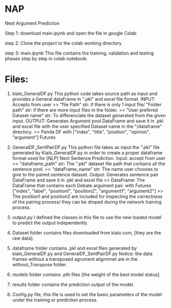 # NAP
Next Argument Prediction

Step 1: download main.ipynb and open the file in google Colab

step 2: Clone the project to the colab working directory

step 3: main.ipynb
	This file contains the training, validation and testing phases step by step in colab notebook.
	
# Files:
1. kialo_GeneralDF.py
   This python code takes source path as input and provides a General dataFrame in ".pkl" and excel file format.
	INPUT: Accepts from user
      	>> "file Path" str: if there is only 1 input file/
		   "Folder path" str: if there are more input files in the folder.
      	>> "User prefered Dataset name" str: To differenciate the dataset generated from the given input.
	OUTPUT: Generates Argument pool DataFrame and save it in .pkl and excel file 
		  with the user specified Dataset name in the "/dataframe" directory.
      	>> Panda DF with ["index", "title", "position", "opinion", "argument"] Futures

2. GeneralDF_SentPairDF.py
   This python file takes as input the ".pkl" file generated by Kialo_GeneralDF.py in order to 
   create a proper dataframe format used for [NLP] Next Sentence Prediction.
	Input: accept from user
		>> "dataframe_path" str: The ".pkl" dataset file path that contains all the sentence pool.
		>> "dataFrame_name" str: The name user chooses to give to the paired sentence dataset.
	Output: Generates sentence pair DataFrame and save it in .pkl and excel file 
		>> DataFrame: The DataFrame that contains each Debate argument pair.
		   with Futures ["index", "label", "position1", "position2", "argument1", "argument2"]
		>> The position1 and position2 are included for inspecting the correctness of the pairing process/
		   they can be droped during the network training process.
3. output.py  I defined the classes in this file to use the new loaded model to predict the output independently.
4. Dataset folder contains files downloaded from kialo.com, [they are the raw data].
5. dataframe folder contains .pkl and excel files generated by kialo_GeneralDF.py and GeneralDF_SentPairDF.py
    Notice: the data frames without a transposed agrument alignmnet are in the without_Transpose folder.
6. models folder contains .pth files [the weight of the best model status].
7. results folder contains the prediction output of the model. 
8. Config.py file, this file is used to set the basic parameters of the model under the training or prediction process.
 
	
